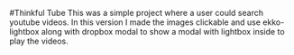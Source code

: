 #Thinkful Tube
This was a simple project where a user could search youtube videos. In this version I made the images clickable and use ekko-lightbox along with dropbox modal to show a modal with lightbox inside to play the videos. 
